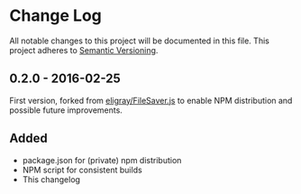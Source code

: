 # Change Log
All notable changes to this project will be documented in this file.
This project adheres to [Semantic Versioning](http://semver.org/).

## 0.2.0 - 2016-02-25
First version, forked from [eligray/FileSaver.js] to enable NPM
distribution and possible future improvements.

## Added
- package.json for (private) npm distribution
- NPM script for consistent builds
- This changelog

[eligray/FileSaver.js]: https://github.com/eligrey/FileSaver.js
